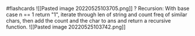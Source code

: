 #flashcards 
![[Pasted image 20220525103705.png]]
?
Recursion: With base case n == 1 return "1", iterate through len of string and count freq of similar chars, then add the count and the char to ans and return a recursive function.
![[Pasted image 20220525103742.png]]